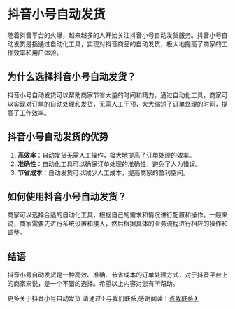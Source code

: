 # 抖音小号自动发货

随着抖音平台的火爆，越来越多的人开始关注抖音小号自动发货服务。抖音小号自动发货是指通过自动化工具，实现对抖音商品的自动发货，极大地提高了商家的工作效率和用户体验。

## 为什么选择抖音小号自动发货？

抖音小号自动发货可以帮助商家节省大量的时间和精力。通过自动化工具，商家可以实现对订单的自动处理和发货，无需人工干预，大大缩短了订单处理的时间，提高了工作效率。

## 抖音小号自动发货的优势

1. **高效率**：自动发货无需人工操作，极大地提高了订单处理的效率。
2. **准确性**：自动化工具可以确保订单处理的准确性，避免了人为错误。
3. **节省成本**：自动发货可以减少人工成本，提高商家的盈利空间。

## 如何使用抖音小号自动发货？

商家可以选择合适的自动化工具，根据自己的需求和情况进行配置和操作。一般来说，商家需要先进行系统设置和接入，然后根据具体的业务流程进行相应的操作和调整。

## 结语

抖音小号自动发货是一种高效、准确、节省成本的订单处理方式，对于抖音平台上的商家来说，是一个不错的选择。希望以上内容对您有所帮助。

更多关于抖音小号自动发货 请通过✈与我们联系,感谢阅读！[点我联系✈](https://u.G208.com)